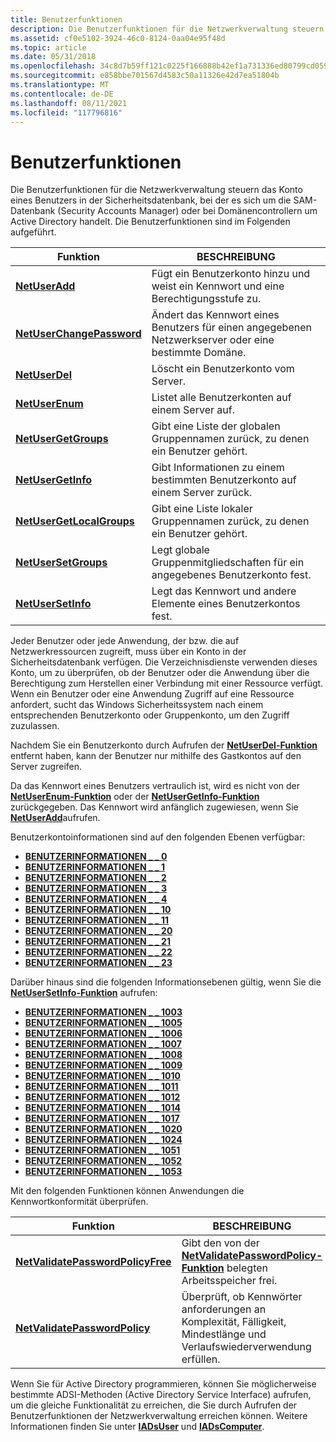 ```yaml
---
title: Benutzerfunktionen
description: Die Benutzerfunktionen für die Netzwerkverwaltung steuern das Konto eines Benutzers in der Sicherheitsdatenbank, bei der es sich um die SAM-Datenbank (Security Accounts Manager) oder bei Domänencontrollern um Active Directory handelt. Die Benutzerfunktionen sind im Folgenden aufgeführt.
ms.assetid: cf0e5102-3924-46c0-8124-0aa04e95f48d
ms.topic: article
ms.date: 05/31/2018
ms.openlocfilehash: 34c8d7b59ff121c0225f166888b42ef1a731336ed80799cd0593ba38b4fb04ea
ms.sourcegitcommit: e858bbe701567d4583c50a11326e42d7ea51804b
ms.translationtype: MT
ms.contentlocale: de-DE
ms.lasthandoff: 08/11/2021
ms.locfileid: "117796816"
---
```

# <a name="user-functions"></a>Benutzerfunktionen

Die Benutzerfunktionen für die Netzwerkverwaltung steuern das Konto eines Benutzers in der Sicherheitsdatenbank, bei der es sich um die SAM-Datenbank (Security Accounts Manager) oder bei Domänencontrollern um Active Directory handelt. Die Benutzerfunktionen sind im Folgenden aufgeführt.



| Funktion                                               | BESCHREIBUNG                                                         |
|--------------------------------------------------------|---------------------------------------------------------------------|
| [**NetUserAdd**](/windows/desktop/api/Lmaccess/nf-lmaccess-netuseradd)                       | Fügt ein Benutzerkonto hinzu und weist ein Kennwort und eine Berechtigungsstufe zu.     |
| [**NetUserChangePassword**](/windows/desktop/api/Lmaccess/nf-lmaccess-netuserchangepassword) | Ändert das Kennwort eines Benutzers für einen angegebenen Netzwerkserver oder eine bestimmte Domäne. |
| [**NetUserDel**](/windows/desktop/api/Lmaccess/nf-lmaccess-netuserdel)                       | Löscht ein Benutzerkonto vom Server.                             |
| [**NetUserEnum**](/windows/desktop/api/Lmaccess/nf-lmaccess-netuserenum)                     | Listet alle Benutzerkonten auf einem Server auf.                                |
| [**NetUserGetGroups**](/windows/desktop/api/Lmaccess/nf-lmaccess-netusergetgroups)           | Gibt eine Liste der globalen Gruppennamen zurück, zu denen ein Benutzer gehört.       |
| [**NetUserGetInfo**](/windows/desktop/api/Lmaccess/nf-lmaccess-netusergetinfo)               | Gibt Informationen zu einem bestimmten Benutzerkonto auf einem Server zurück.    |
| [**NetUserGetLocalGroups**](/windows/desktop/api/Lmaccess/nf-lmaccess-netusergetlocalgroups) | Gibt eine Liste lokaler Gruppennamen zurück, zu denen ein Benutzer gehört.        |
| [**NetUserSetGroups**](/windows/desktop/api/Lmaccess/nf-lmaccess-netusersetgroups)           | Legt globale Gruppenmitgliedschaften für ein angegebenes Benutzerkonto fest.         |
| [**NetUserSetInfo**](/windows/desktop/api/Lmaccess/nf-lmaccess-netusersetinfo)               | Legt das Kennwort und andere Elemente eines Benutzerkontos fest.             |



 

Jeder Benutzer oder jede Anwendung, der bzw. die auf Netzwerkressourcen zugreift, muss über ein Konto in der Sicherheitsdatenbank verfügen. Die Verzeichnisdienste verwenden dieses Konto, um zu überprüfen, ob der Benutzer oder die Anwendung über die Berechtigung zum Herstellen einer Verbindung mit einer Ressource verfügt. Wenn ein Benutzer oder eine Anwendung Zugriff auf eine Ressource anfordert, sucht das Windows Sicherheitssystem nach einem entsprechenden Benutzerkonto oder Gruppenkonto, um den Zugriff zuzulassen.

Nachdem Sie ein Benutzerkonto durch Aufrufen der [**NetUserDel-Funktion**](/windows/desktop/api/Lmaccess/nf-lmaccess-netuserdel) entfernt haben, kann der Benutzer nur mithilfe des Gastkontos auf den Server zugreifen.

Da das Kennwort eines Benutzers vertraulich ist, wird es nicht von der [**NetUserEnum-Funktion**](/windows/desktop/api/Lmaccess/nf-lmaccess-netuserenum) oder der [**NetUserGetInfo-Funktion**](/windows/desktop/api/Lmaccess/nf-lmaccess-netusergetinfo) zurückgegeben. Das Kennwort wird anfänglich zugewiesen, wenn Sie [**NetUserAdd**](/windows/desktop/api/Lmaccess/nf-lmaccess-netuseradd)aufrufen.

Benutzerkontoinformationen sind auf den folgenden Ebenen verfügbar:

-   [**BENUTZERINFORMATIONEN \_ \_ 0**](/windows/desktop/api/Lmaccess/ns-lmaccess-user_info_0)
-   [**BENUTZERINFORMATIONEN \_ \_ 1**](/windows/desktop/api/Lmaccess/ns-lmaccess-user_info_1)
-   [**BENUTZERINFORMATIONEN \_ \_ 2**](/windows/desktop/api/Lmaccess/ns-lmaccess-user_info_2)
-   [**BENUTZERINFORMATIONEN \_ \_ 3**](/windows/desktop/api/Lmaccess/ns-lmaccess-user_info_3)
-   [**BENUTZERINFORMATIONEN \_ \_ 4**](/windows/desktop/api/Lmaccess/ns-lmaccess-user_info_4)
-   [**BENUTZERINFORMATIONEN \_ \_ 10**](/windows/desktop/api/Lmaccess/ns-lmaccess-user_info_10)
-   [**BENUTZERINFORMATIONEN \_ \_ 11**](/windows/desktop/api/Lmaccess/ns-lmaccess-user_info_11)
-   [**BENUTZERINFORMATIONEN \_ \_ 20**](/windows/desktop/api/Lmaccess/ns-lmaccess-user_info_20)
-   [**BENUTZERINFORMATIONEN \_ \_ 21**](/windows/desktop/api/Lmaccess/ns-lmaccess-user_info_21)
-   [**BENUTZERINFORMATIONEN \_ \_ 22**](/windows/desktop/api/Lmaccess/ns-lmaccess-user_info_22)
-   [**BENUTZERINFORMATIONEN \_ \_ 23**](/windows/desktop/api/Lmaccess/ns-lmaccess-user_info_23)

Darüber hinaus sind die folgenden Informationsebenen gültig, wenn Sie die [**NetUserSetInfo-Funktion**](/windows/desktop/api/Lmaccess/nf-lmaccess-netusersetinfo) aufrufen:

-   [**BENUTZERINFORMATIONEN \_ \_ 1003**](/windows/desktop/api/Lmaccess/ns-lmaccess-user_info_1003)
-   [**BENUTZERINFORMATIONEN \_ \_ 1005**](/windows/desktop/api/Lmaccess/ns-lmaccess-user_info_1005)
-   [**BENUTZERINFORMATIONEN \_ \_ 1006**](/windows/desktop/api/Lmaccess/ns-lmaccess-user_info_1006)
-   [**BENUTZERINFORMATIONEN \_ \_ 1007**](/windows/desktop/api/Lmaccess/ns-lmaccess-user_info_1007)
-   [**BENUTZERINFORMATIONEN \_ \_ 1008**](/windows/desktop/api/Lmaccess/ns-lmaccess-user_info_1008)
-   [**BENUTZERINFORMATIONEN \_ \_ 1009**](/windows/desktop/api/Lmaccess/ns-lmaccess-user_info_1009)
-   [**BENUTZERINFORMATIONEN \_ \_ 1010**](/windows/desktop/api/Lmaccess/ns-lmaccess-user_info_1010)
-   [**BENUTZERINFORMATIONEN \_ \_ 1011**](/windows/desktop/api/Lmaccess/ns-lmaccess-user_info_1011)
-   [**BENUTZERINFORMATIONEN \_ \_ 1012**](/windows/desktop/api/Lmaccess/ns-lmaccess-user_info_1012)
-   [**BENUTZERINFORMATIONEN \_ \_ 1014**](/windows/desktop/api/Lmaccess/ns-lmaccess-user_info_1014)
-   [**BENUTZERINFORMATIONEN \_ \_ 1017**](/windows/desktop/api/Lmaccess/ns-lmaccess-user_info_1017)
-   [**BENUTZERINFORMATIONEN \_ \_ 1020**](/windows/desktop/api/Lmaccess/ns-lmaccess-user_info_1020)
-   [**BENUTZERINFORMATIONEN \_ \_ 1024**](/windows/desktop/api/Lmaccess/ns-lmaccess-user_info_1024)
-   [**BENUTZERINFORMATIONEN \_ \_ 1051**](/windows/desktop/api/Lmaccess/ns-lmaccess-user_info_1051)
-   [**BENUTZERINFORMATIONEN \_ \_ 1052**](/windows/desktop/api/Lmaccess/ns-lmaccess-user_info_1052)
-   [**BENUTZERINFORMATIONEN \_ \_ 1053**](/windows/desktop/api/Lmaccess/ns-lmaccess-user_info_1053)

Mit den folgenden Funktionen können Anwendungen die Kennwortkonformität überprüfen.



| Funktion                                                               | BESCHREIBUNG                                                                                                |
|------------------------------------------------------------------------|------------------------------------------------------------------------------------------------------------|
| [**NetValidatePasswordPolicyFree**](/windows/desktop/api/Lmaccess/nf-lmaccess-netvalidatepasswordpolicyfree) | Gibt den von der [**NetValidatePasswordPolicy-Funktion**](/windows/desktop/api/Lmaccess/nf-lmaccess-netvalidatepasswordpolicy) belegten Arbeitsspeicher frei. |
| [**NetValidatePasswordPolicy**](/windows/desktop/api/Lmaccess/nf-lmaccess-netvalidatepasswordpolicy)         | Überprüft, ob Kennwörter anforderungen an Komplexität, Fälligkeit, Mindestlänge und Verlaufswiederverwendung erfüllen.            |



 

Wenn Sie für Active Directory programmieren, können Sie möglicherweise bestimmte ADSI-Methoden (Active Directory Service Interface) aufrufen, um die gleiche Funktionalität zu erreichen, die Sie durch Aufrufen der Benutzerfunktionen der Netzwerkverwaltung erreichen können. Weitere Informationen finden Sie unter [**IADsUser**](/windows/desktop/api/iads/nn-iads-iadsuser) und [**IADsComputer**](/windows/desktop/api/iads/nn-iads-iadscomputer).

 

 